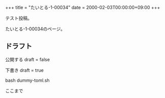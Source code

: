 +++
title = "たいとる-1-00034"
date = 2000-02-03T00:00:00+09:00
+++

テスト投稿。

たいとる-1-00034のページ。


## ドラフト

公開する
draft = false

下書き
draft = true

bash dummy-toml.sh

ここまで
